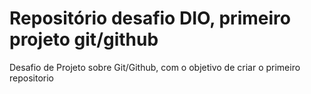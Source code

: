 # Repositório desafio DIO, primeiro projeto git/github
Desafio de Projeto sobre Git/Github, com o objetivo de criar o primeiro repositorio 
